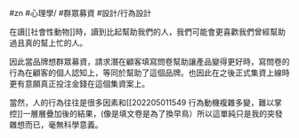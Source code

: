 #zn #心理學/ #群眾募資 #設計/行為設計 

在讀[[社會性動物]]時，讀到比起幫助我們的人，我們可能會更喜歡我們曾經幫助過且真的幫上忙的人。

因此當品牌想群眾募資，請求潛在顧客填寫問卷幫助讓產品變得更好時，寫問卷的行為在顧客的個人認知上，等同於幫助了這個品牌。也因此在之後正式集資上線時更有意願真正投注金錢在這個集資案上。

當然，人的行為往往是很多因素和[[202205011549 行為動機複雜多變，難以掌控]]一層層疊加後的結果，(像是填文卷是為了換早鳥）所以這單純只是我的突發雜想而已，毫無科學意義。

